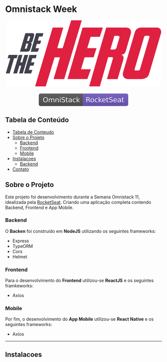 # Omnistack Week

<!-- LOGO -->
<div align="center">
<img src="./assets/logo.svg" />
</div>
<div></div>
<!-- SHILD -->
<div style="margin-top:20px" align="center">
<a href="http://rocketseat.com.br" alt="RocketSeat">
<img src="./assets/shild.svg" />
</a>
</div>

<!-- TABLE OF CONTENTS -->

## Tabela de Conteúdo

- [Tabela de Conteudo](#tabela-de-Conteudo)
- [Sobre o Projeto](#sobre-o-projeto)
  - [Backend](#backend)
  - [Frontend](#frontend)
  - [Mobile](#mobile)
- [Instalacoes](#enstalacoes)
  - [Backend](#backend)
- [Contato](#contato)

<!-- ABOUT -->

## Sobre o Projeto

Este projeto foi desenvolvimento durante a Semana Omnistack 11, idealizada pela <a href="https://rocketseat.com.br">RocketSeat</a>. Criando uma aplicação completa contendo Backend, Frontend e App Mobile.

### Backend

O **Backen** foi construido em **NodeJS** utilizando os seguintes frameworks:

- Express
- TypeORM
- Cors
- Helmet

### Frontend

Para o desenvolvimento do **Frontend** utilizou-se **ReactJS** e os seguintes framkeworks:

- Axios

### Mobile

Por fim, o desenvolvimento do **App Mobile** utilizou-se **React Native** e os seguintes frameworks:

- Axios

---

## Instalacoes
